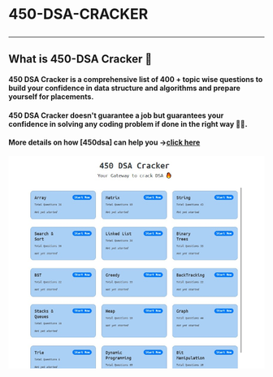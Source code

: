 # 450-DSA-CRACKER <br><hr>
## What is 450-DSA Cracker 🤔

#### 450 DSA Cracker is a comprehensive list of 400 + topic wise questions to build your confidence in data structure and algorithms and prepare yourself for placements.

#### 450 DSA Cracker doesn't guarantee a job but guarantees your confidence in solving any coding problem if done in the right way 👍🏻.

#### More details on how [450dsa] can help you -><b><a href="www.450dsa.com">click here</a></b>
<img src="site.jpg">
